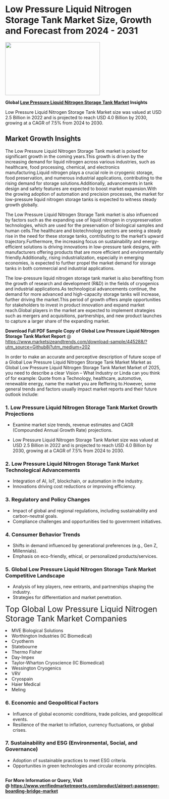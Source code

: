 <H1>Low Pressure Liquid Nitrogen Storage Tank Market Size, Growth and Forecast from 2024 - 2031</H1><img class="aligncenter size-medium wp-image-584254" src="https://thirdeyenews.in/wp-content/uploads/2024/09/Global-Market-Research-300x168.jpeg" alt="" width="300" height="168" /><p><strong>Global&nbsp;<a href="https://www.marketsizeandtrends.com/download-sample/445288/?utm_source=Github8j?utm_medium=202">Low Pressure Liquid Nitrogen Storage Tank Market</a> Insights</strong></p><p>Low Pressure Liquid Nitrogen Storage Tank Market size was valued at USD 2.5 Billion in 2022 and is projected to reach USD 4.0 Billion by 2030, growing at a CAGR of 7.5% from 2024 to 2030.</p><p><h2>Market Growth Insights</h2> <p>The Low Pressure Liquid Nitrogen Storage Tank market is poised for significant growth in the coming years.This growth is driven by the increasing demand for liquid nitrogen across various industries, such as healthcare, food processing, chemical, and electronics manufacturing.Liquid nitrogen plays a crucial role in cryogenic storage, food preservation, and numerous industrial applications, contributing to the rising demand for storage solutions.Additionally, advancements in tank design and safety features are expected to boost market expansion.With the growing adoption of automation and precision processes, the market for low-pressure liquid nitrogen storage tanks is expected to witness steady growth globally.</p> <p>The Low Pressure Liquid Nitrogen Storage Tank market is also influenced by factors such as the expanding use of liquid nitrogen in cryopreservation technologies, which are used for the preservation of biological samples and human cells.The healthcare and biotechnology sectors are seeing a steady rise in the need for these storage tanks, contributing to the market’s upward trajectory.Furthermore, the increasing focus on sustainability and energy-efficient solutions is driving innovations in low-pressure tank designs, with manufacturers offering products that are more efficient and environmentally friendly.Additionally, rising industrialization, especially in emerging economies, is expected to further propel the market demand for storage tanks in both commercial and industrial applications.</p> <p>The low-pressure liquid nitrogen storage tank market is also benefiting from the growth of research and development (R&D) in the fields of cryogenics and industrial applications.As technological advancements continue, the demand for more advanced and high-capacity storage tanks will increase, further driving the market.This period of growth offers ample opportunities for stakeholders to invest in product innovation and expand market reach.Global players in the market are expected to implement strategies such as mergers and acquisitions, partnerships, and new product launches to capture a larger share of the expanding market.</p> <p><span class=""><strong>Download Full PDF Sample Copy of Global Low Pressure Liquid Nitrogen Storage Tank Market Report</strong> @ <a href="https://www.marketsizeandtrends.com/download-sample/445288/?utm_source=Github8j?utm_medium=202" target="_blank">https://www.marketsizeandtrends.com/download-sample/445288/?utm_source=Github8j?utm_medium=202</a></span></p><p>In order to make an accurate and perceptive description of future scope of a Global&nbsp;Low Pressure Liquid Nitrogen Storage Tank Market Market as Global&nbsp;Low Pressure Liquid Nitrogen Storage Tank Market Market of 2025, you need to describe a clear Vision &ndash; What Industry or Linda can you think of for example: Quote from a Technology, healthcare, automotive, renewable energy, name the market you are Reffering to.However, some general trends and factors usually impact market reports and their future outlook include:</p><h3>1.&nbsp;<strong>Low Pressure Liquid Nitrogen Storage Tank Market Growth Projections</strong></h3><ul><li>Examine market size trends, revenue estimates and CAGR (Compounded Annual Growth Rate) projections.</li><li><p>Low Pressure Liquid Nitrogen Storage Tank Market size was valued at USD 2.5 Billion in 2022 and is projected to reach USD 4.0 Billion by 2030, growing at a CAGR of 7.5% from 2024 to 2030.</p></li></ul><h3>2.&nbsp;<strong>Low Pressure Liquid Nitrogen Storage Tank Market Technological Advancements</strong></h3><ul><li>Integration of AI, IoT, blockchain, or automation in the industry.</li><li>Innovations driving cost reductions or improving efficiency.</li></ul><h3>3.&nbsp;<strong>Regulatory and Policy Changes</strong></h3><ul><li>Impact of global and regional regulations, including sustainability and carbon-neutral goals.</li><li>Compliance challenges and opportunities tied to government initiatives.</li></ul><h3>4.&nbsp;<strong>Consumer Behavior Trends</strong></h3><ul><li>Shifts in demand influenced by generational preferences (e.g., Gen Z, Millennials).</li><li>Emphasis on eco-friendly, ethical, or personalized products/services.</li></ul><h3>5.&nbsp;<strong>Global Low Pressure Liquid Nitrogen Storage Tank Market Competitive Landscape</strong></h3><ul><li>Analysis of key players, new entrants, and partnerships shaping the industry.</li><li>Strategies for differentiation and market penetration.</li></ul><p data-pm-slice="1 1 []"><span style="color: inherit; font-family: inherit; font-size: 25px;">Top Global Low Pressure Liquid Nitrogen Storage Tank Market Companies</span></p><div class="" data-test-id=""><p><li>MVE Biological Solutions</li><li> Worthington Industries (IC Biomedical)</li><li> Cryotherm</li><li> Statebourne</li><li> Thermo Fisher</li><li> Day-Impex</li><li> Taylor-Wharton Cryoscience (IC Biomedical)</li><li> Wessington Cryogenics</li><li> VRV</li><li> Cryospain</li><li> Haier Medical</li><li> Meling</li></p></div><h3>6.&nbsp;<strong>Economic and Geopolitical Factors</strong></h3><ul><li>Influence of global economic conditions, trade policies, and geopolitical events.</li><li>Resilience of the market to inflation, currency fluctuations, or global crises.</li></ul><h3>7.&nbsp;<strong>Sustainability and ESG (Environmental, Social, and Governance)</strong></h3><ul><li>Adoption of sustainable practices to meet ESG criteria.</li><li>Opportunities in green technologies and circular economy principles.</li></ul><h2><strong style="font-size: 14px;">For More Information or Query, Visit @&nbsp;</strong><a style="background-color: #ffffff; font-size: 14px;" href="https://www.marketsizeandtrends.com/report/low-pressure-liquid-nitrogen-storage-tank-market/" target="_blank">https://www.verifiedmarketreports.com/product/airport-passenger-boarding-bridge-market</a></h2>